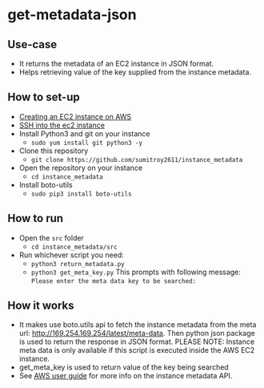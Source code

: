 # get-metadata-json

## Use-case
- It returns the metadata of an EC2 instance in JSON format. 
- Helps retrieving value of the key supplied from the instance metadata.

## How to set-up
- [Creating an EC2 instance on AWS](https://docs.aws.amazon.com/AWSEC2/latest/UserGuide/EC2_GetStarted.html)
- [SSH into the ec2 instance](https://docs.aws.amazon.com/AWSEC2/latest/UserGuide/AccessingInstancesLinux.html)
- Install Python3 and git on your instance 
    - `sudo yum install git python3 -y`
- Clone this repository
    - `git clone https://github.com/sumitroy2611/instance_metadata`
- Open the repository on your instance
    - `cd instance_metadata`
- Install boto-utils
    - `sudo pip3 install boto-utils`


## How to run
- Open the `src` folder
  - `cd instance_metadata/src`
- Run whichever script you need:
  - `python3 return_metadata.py` 
  - `python3 get_meta_key.py` 
        This prompts with following message:
        `Please enter the meta data key to be searched:`

## How it works
- It makes use boto.utils api to fetch the instance metadata from the meta url: http://169.254.169.254/latest/meta-data. Then python json package is used to return the response in JSON format. PLEASE NOTE: Instance meta data is only available if this script is executed inside the AWS EC2 instance.
- get_meta_key is used to return value of the key being searched
- See [AWS user guide](https://docs.aws.amazon.com/AWSEC2/latest/UserGuide/ec2-instance-metadata.html) for more info on the instance metadata API.
